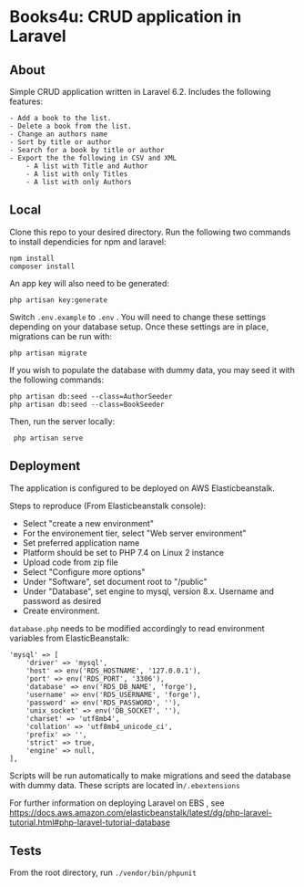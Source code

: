 # Books4u: CRUD application in Laravel

## About

Simple CRUD application written in Laravel 6.2.
Includes the following features: 

    - Add a book to the list.
    - Delete a book from the list.
    - Change an authors name
    - Sort by title or author
    - Search for a book by title or author
    - Export the the following in CSV and XML
        - A list with Title and Author
        - A list with only Titles
        - A list with only Authors

## Local 

Clone this repo to your desired directory. Run the following two commands to install dependicies for npm and laravel:
```
npm install
composer install
```
An app key will also need to be generated:
```
php artisan key:generate
```
Switch ```.env.example``` to ```.env``` . You will need to change these settings depending on your database setup.
Once these settings are in place, migrations can be run with:

```php artisan migrate```

If you wish to populate the database with dummy data, you may seed it with the following commands:
```
php artisan db:seed --class=AuthorSeeder
php artisan db:seed --class=BookSeeder
```

Then, run the server locally:

``` php artisan serve```

## Deployment

The application is configured to be deployed on AWS Elasticbeanstalk.

Steps to reproduce (From Elasticbeanstalk console):
- Select "create a new environment"
- For the environement tier, select "Web server environment"
- Set preferred application name
- Platform should be set to PHP 7.4 on Linux 2 instance
- Upload code from zip file
- Select "Configure more options"
- Under "Software", set document root to "/public"
- Under "Database", set engine to mysql, version 8.x. Username and password as desired
- Create environment.

```database.php``` needs to be modified accordingly to read environment variables from ElasticBeanstalk:
```
'mysql' => [
    'driver' => 'mysql',
    'host' => env('RDS_HOSTNAME', '127.0.0.1'),
    'port' => env('RDS_PORT', '3306'),
    'database' => env('RDS_DB_NAME', 'forge'),
    'username' => env('RDS_USERNAME', 'forge'),
    'password' => env('RDS_PASSWORD', ''),
    'unix_socket' => env('DB_SOCKET', ''),
    'charset' => 'utf8mb4',
    'collation' => 'utf8mb4_unicode_ci',
    'prefix' => '',
    'strict' => true,
    'engine' => null,
],

```
Scripts will be run automatically to make migrations and seed the database with dummy data. These scripts are located
in```/.ebextensions```

For further information on deploying Laravel on EBS , see https://docs.aws.amazon.com/elasticbeanstalk/latest/dg/php-laravel-tutorial.html#php-laravel-tutorial-database

## Tests

From the root directory, run ```./vendor/bin/phpunit```







